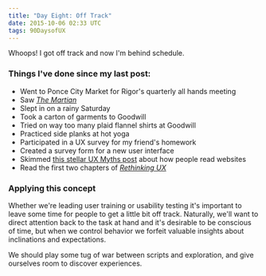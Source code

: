 ```yaml
---
title: "Day Eight: Off Track"
date: 2015-10-06 02:33 UTC
tags: 90DaysofUX
---
```


Whoops! I got off track and now I'm behind schedule.

### Things I've done since my last post:

* Went to Ponce City Market for Rigor's quarterly all hands meeting
* Saw [*The Martian*](http://www.imdb.com/title/tt3659388/)
* Slept in on a rainy Saturday
* Took a carton of garments to Goodwill
* Tried on way too many plaid flannel shirts at Goodwill
* Practiced side planks at hot yoga
* Participated in a UX survey for my friend's homework
* Created a survey form for a new user interface
* Skimmed [this stellar UX Myths post](http://uxmyths.com/post/647473628/myth-people-read-on-the-web) about how people read websites
* Read the first two chapters of [*Rethinking UX*](https://shop.smashingmagazine.com/products/smashing-ebook-rethinking-ux)

### Applying this concept

Whether we're leading user training or usability testing it's important to leave some time for people to get a little bit off track. Naturally, we'll want to direct attention back to the task at hand and it's desirable to be conscious of time, but when we control behavior we forfeit valuable insights about inclinations and expectations.

We should play some tug of war between scripts and exploration, and give ourselves room to discover experiences.